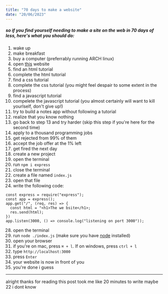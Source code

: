 ```yaml
---
title: "70 days to make a website"
date: "20/06/2023"
---
```


##### so if you find yourself needing to make a site on the web in 70 days of less, here's what you should do:

1. wake up
1. make breakfast
1. buy a computer (preferrably running ARCH linux)
1. open [this](https://youtube.com "This website is youtubee.com") website
1. find an html tutorial
1. complete the html tutorial
1. find a css tutorial
1. complete the css tutorial (you might feel despair to some extent in the process)
1. find a javascript tutorial
1. compelete the javascript tutorial (you almost certainly will want to kill yourlself, don't give up!)
1. try to build a notes app without following a tutorial
1. realize that you know nothing
1. go back to step 13 and try harder (skip this step if you're here for the second time)
1. apply to a thousand programming jobs
1. get rejected from 99% of them
1. accept the job offer at the 1% left
1. get fired the next day
1. create a new project
1. open the terminal
1. run `npm i express`
1. close the terminal
1. create a file named `index.js`
1. open that file
1. write the following code:

```
const express = require("express");
const app = express();
app.get("/", (req, res) => {
  const html = "<h1>The we bsite</h1>;
  res.send(html);
})
app.listen(3000, () => console.log("listening on port 3000"));
```

28. open the terminal
1. run `node ./index.js` (make sure you have [node](https://nodejs.org) installed)
1. open your browser
1. if you're on mac, press `⌘ + l`. If on windows, press `ctrl + l`
1. type `http://localhost:3000`
1. press `Enter`
1. your website is now in front of you
1. you're done i guess

---

alright thanks for reading
this post took me like 20 minutes to write
maybe 22 i dont know
